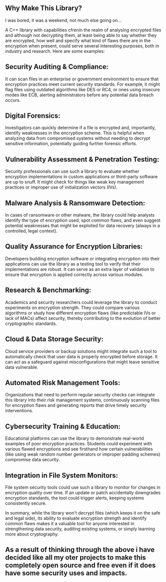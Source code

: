 ## Why Make This Library? ##

I was bored, it was a weekend, not much else going on...

A C++ library with capabilities cfrenin the realm of analysing encrypted files and although not decrypting them, at least being able to say whether they are encrypted, how well and specify what kind of flaws there are in the encryption when present, could serve several interesting purposes, both in industry and research. Here are some examples:

## Security Auditing & Compliance:
It can scan files in an enterprise or government environment to ensure that encryption practices meet current security standards. For example, it might flag files using outdated algorithms like DES or RC4, or ones using insecure modes like ECB, alerting administrators before any potential data breach occurs.

## Digital Forensics:
Investigators can quickly determine if a file is encrypted and, importantly, identify weaknesses in the encryption scheme. This is helpful when analyzing data from compromised systems without needing to decrypt sensitive information, potentially guiding further forensic efforts.

## Vulnerability Assessment & Penetration Testing:
Security professionals can use such a library to evaluate whether encryption implementations in custom applications or third-party software are up to snuff. It might check for things like weak key management practices or improper use of initialization vectors (IVs).

## Malware Analysis & Ransomware Detection:
In cases of ransomware or other malware, the library could help analysts identify the type of encryption used, spot common flaws, and even suggest potential weaknesses that might be exploited for data recovery (always in a controlled, legal context).

## Quality Assurance for Encryption Libraries:
Developers building encryption software or integrating encryption into their applications can use the library as a testing tool to verify that their implementations are robust. It can serve as an extra layer of validation to ensure that encryption is applied correctly across various modules.

## Research & Benchmarking:
Academics and security researchers could leverage the library to conduct experiments on encryption strength. They could compare various algorithms or study how different encryption flaws (like predictable IVs or lack of MACs) affect security, thereby contributing to the evolution of better cryptographic standards.

## Cloud & Data Storage Security:
Cloud service providers or backup solutions might integrate such a tool to automatically check that user data is properly encrypted before storage. It can act as a safeguard against misconfigurations that might leave sensitive data vulnerable.

## Automated Risk Management Tools:
Organizations that need to perform regular security checks can integrate this library into their risk management systems, continuously scanning files for encryption flaws and generating reports that drive timely security interventions.

## Cybersecurity Training & Education:
Educational platforms can use the library to demonstrate real-world examples of poor encryption practices. Students could experiment with various flawed encryptions and see firsthand how certain vulnerabilities (like using weak random number generators or improper padding schemes) compromise data security.

## Integration in File System Monitors:
File system security tools could use such a library to monitor for changes in encryption quality over time. If an update or patch accidentally downgrades encryption standards, the tool could trigger alerts, keeping systems consistently secure.

In summary, while the library won't decrypt files (which keeps it on the safe and legal side), its ability to evaluate encryption strength and identify common flaws makes it a valuable tool for anyone interested in strengthening data security, auditing existing systems, or simply learning more about cryptography. 

## As a result of thinking through the above i have decided like all my oter projects to make this completely open source and free even if it does have some security uses and impacts. ##